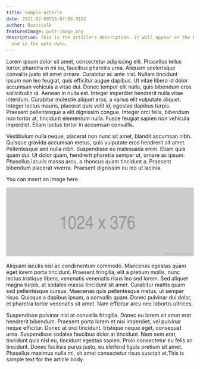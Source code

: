 ```yaml
---
title: Sample article
date: 2021-02-08T15:07:08.915Z
author: Beanstalk
featuredImage: post-image.png
description: This is the article's description. It will appear on the blog page
  and in the meta data.
---
```

Lorem ipsum dolor sit amet, consectetur adipiscing elit. Phasellus tellus tortor, pharetra in mi eu, faucibus pharetra urna. Aliquam scelerisque convallis justo sit amet ornare. Curabitur ac ante nisl. Nullam tincidunt ipsum non leo feugiat, quis efficitur augue dapibus. Ut vitae libero id dolor accumsan vehicula a vitae dui. Donec tempor elit nulla, quis bibendum eros sollicitudin id. Aenean in nulla est. Integer imperdiet hendrerit nulla vitae interdum. Curabitur molestie aliquet eros, a varius elit vulputate aliquet. Integer lectus mauris, placerat quis velit id, egestas dapibus turpis. Praesent pellentesque a elit dignissim congue. Integer orci felis, bibendum non tortor at, tincidunt elementum nulla. Fusce feugiat sapien non vehicula imperdiet. Etiam luctus tortor in accumsan convallis.

Vestibulum nulla neque, placerat non nunc sit amet, blandit accumsan nibh. Quisque gravida accumsan metus, quis vulputate eros hendrerit sit amet. Pellentesque sed nulla nibh. Suspendisse eu malesuada enim. Etiam quis quam dui. Ut dolor quam, hendrerit pharetra semper ut, ornare ac ipsum. Phasellus iaculis massa arcu, a rhoncus quam tincidunt a. Praesent bibendum placerat viverra. Praesent dignissim eu leo ut lacinia.

You can insert an image here.



![](post-image.png)

Aliquam iaculis nisl ac condimentum commodo. Maecenas egestas quam eget lorem porta tincidunt. Praesent fringilla, elit a pretium mollis, nunc lectus tristique libero, venenatis venenatis risus leo sed lorem. Sed aliquet magna turpis, at sodales massa tincidunt sit amet. Curabitur mattis quam sed pellentesque cursus. Maecenas quis pellentesque metus, ut semper risus. Quisque a dapibus ipsum, a convallis quam. Donec pulvinar dui dolor, et pharetra tortor venenatis sit amet. Nam efficitur arcu nec lobortis ultrices.

Suspendisse pulvinar nisl at convallis fringilla. Donec eu lorem sit amet erat hendrerit bibendum. Praesent porta lorem et nisi imperdiet, vel pulvinar neque efficitur. Donec at orci tincidunt, tristique neque eget, consequat urna. Suspendisse sodales faucibus dolor at tincidunt. Nam sem erat, tincidunt quis nisl eu, tincidunt egestas sapien. Proin consectetur eu felis ac tincidunt. Donec facilisis purus justo, eu eleifend ligula pretium sit amet. Phasellus maximus nulla mi, sit amet consectetur risus suscipit et.This is sample text for the article body.